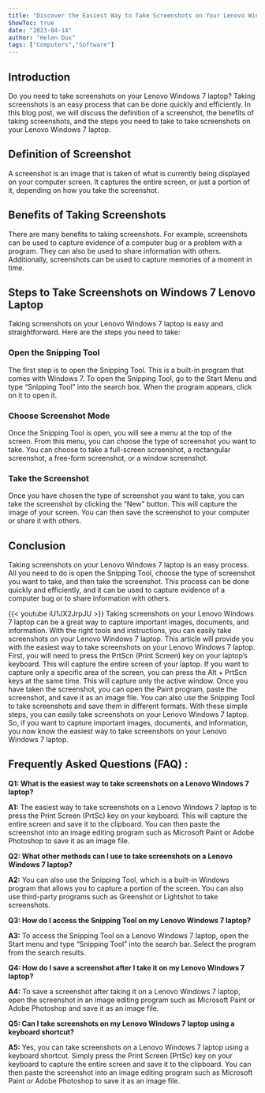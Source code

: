 ```yaml
---
title: "Discover the Easiest Way to Take Screenshots on Your Lenovo Windows 7 Laptop!"
ShowToc: true 
date: "2023-04-14"
author: "Helen Dux" 
tags: ["Computers","Software"]
---
```

## Introduction
Do you need to take screenshots on your Lenovo Windows 7 laptop? Taking screenshots is an easy process that can be done quickly and efficiently. In this blog post, we will discuss the definition of a screenshot, the benefits of taking screenshots, and the steps you need to take to take screenshots on your Lenovo Windows 7 laptop. 

## Definition of Screenshot
A screenshot is an image that is taken of what is currently being displayed on your computer screen. It captures the entire screen, or just a portion of it, depending on how you take the screenshot. 

## Benefits of Taking Screenshots
There are many benefits to taking screenshots. For example, screenshots can be used to capture evidence of a computer bug or a problem with a program. They can also be used to share information with others. Additionally, screenshots can be used to capture memories of a moment in time. 

## Steps to Take Screenshots on Windows 7 Lenovo Laptop
Taking screenshots on your Lenovo Windows 7 laptop is easy and straightforward. Here are the steps you need to take: 

### Open the Snipping Tool
The first step is to open the Snipping Tool. This is a built-in program that comes with Windows 7. To open the Snipping Tool, go to the Start Menu and type “Snipping Tool” into the search box. When the program appears, click on it to open it. 

### Choose Screenshot Mode
Once the Snipping Tool is open, you will see a menu at the top of the screen. From this menu, you can choose the type of screenshot you want to take. You can choose to take a full-screen screenshot, a rectangular screenshot, a free-form screenshot, or a window screenshot. 

### Take the Screenshot
Once you have chosen the type of screenshot you want to take, you can take the screenshot by clicking the “New” button. This will capture the image of your screen. You can then save the screenshot to your computer or share it with others. 

## Conclusion
Taking screenshots on your Lenovo Windows 7 laptop is an easy process. All you need to do is open the Snipping Tool, choose the type of screenshot you want to take, and then take the screenshot. This process can be done quickly and efficiently, and it can be used to capture evidence of a computer bug or to share information with others.

{{< youtube iU1JX2JrpJU >}} 
Taking screenshots on your Lenovo Windows 7 laptop can be a great way to capture important images, documents, and information. With the right tools and instructions, you can easily take screenshots on your Lenovo Windows 7 laptop. This article will provide you with the easiest way to take screenshots on your Lenovo Windows 7 laptop. First, you will need to press the PrtScn (Print Screen) key on your laptop’s keyboard. This will capture the entire screen of your laptop. If you want to capture only a specific area of the screen, you can press the Alt + PrtScn keys at the same time. This will capture only the active window. Once you have taken the screenshot, you can open the Paint program, paste the screenshot, and save it as an image file. You can also use the Snipping Tool to take screenshots and save them in different formats. With these simple steps, you can easily take screenshots on your Lenovo Windows 7 laptop. So, if you want to capture important images, documents, and information, you now know the easiest way to take screenshots on your Lenovo Windows 7 laptop.

## Frequently Asked Questions (FAQ) :
**Q1: What is the easiest way to take screenshots on a Lenovo Windows 7 laptop?**

**A1:** The easiest way to take screenshots on a Lenovo Windows 7 laptop is to press the Print Screen (PrtSc) key on your keyboard. This will capture the entire screen and save it to the clipboard. You can then paste the screenshot into an image editing program such as Microsoft Paint or Adobe Photoshop to save it as an image file.

**Q2: What other methods can I use to take screenshots on a Lenovo Windows 7 laptop?**

**A2:** You can also use the Snipping Tool, which is a built-in Windows program that allows you to capture a portion of the screen. You can also use third-party programs such as Greenshot or Lightshot to take screenshots.

**Q3: How do I access the Snipping Tool on my Lenovo Windows 7 laptop?**

**A3:** To access the Snipping Tool on a Lenovo Windows 7 laptop, open the Start menu and type “Snipping Tool” into the search bar. Select the program from the search results.

**Q4: How do I save a screenshot after I take it on my Lenovo Windows 7 laptop?**

**A4:** To save a screenshot after taking it on a Lenovo Windows 7 laptop, open the screenshot in an image editing program such as Microsoft Paint or Adobe Photoshop and save it as an image file.

**Q5: Can I take screenshots on my Lenovo Windows 7 laptop using a keyboard shortcut?**

**A5:** Yes, you can take screenshots on a Lenovo Windows 7 laptop using a keyboard shortcut. Simply press the Print Screen (PrtSc) key on your keyboard to capture the entire screen and save it to the clipboard. You can then paste the screenshot into an image editing program such as Microsoft Paint or Adobe Photoshop to save it as an image file.


